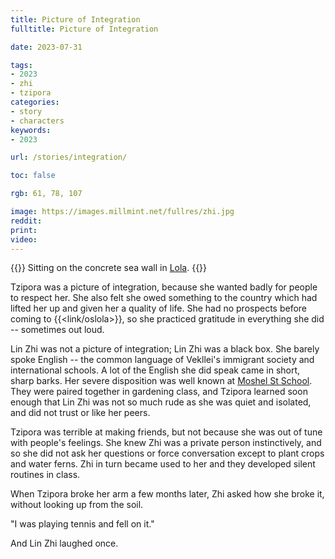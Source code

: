 ```yaml
---
title: Picture of Integration
fulltitle: Picture of Integration

date: 2023-07-31

tags:
- 2023
- zhi
- tzipora
categories:
- story
- characters
keywords:
- 2023

url: /stories/integration/

toc: false

rgb: 61, 78, 107

image: https://images.millmint.net/fullres/zhi.jpg
reddit:
print:
video:
---
```

{{<note caption>}}
Sitting on the concrete sea wall in [Lola](/lola/).
{{</note>}}

Tzipora was a picture of integration, because she wanted badly for people to respect her. She also felt she owed something to the country which had lifted her up and given her a quality of life. She had no prospects before coming to {{<link/oslola>}}, so she practiced gratitude in everything she did -- sometimes out loud.

Lin Zhi was not a picture of integration; Lin Zhi was a black box. She barely spoke English -- the common language of Vekllei's immigrant society and international schools. A lot of the English she did speak came in short, sharp barks. Her severe disposition was well known at [Moshel St School](/moshel/). They were paired together in gardening class, and Tzipora learned soon enough that Lin Zhi was not so much rude as she was quiet and isolated, and did not trust or like her peers.

Tzipora was terrible at making friends, but not because she was out of tune with people's feelings. She knew Zhi was a private person instinctively, and so she did not ask her questions or force conversation except to plant crops and water ferns. Zhi in turn became used to her and they developed silent routines in class.

When Tzipora broke her arm a few months later, Zhi asked how she broke it, without looking up from the soil.

"I was playing tennis and fell on it."

And Lin Zhi laughed once.

